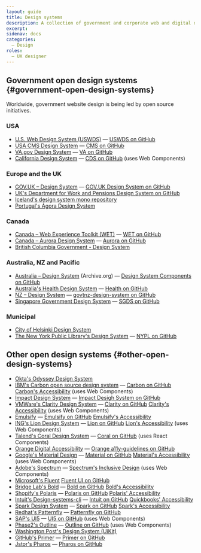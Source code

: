 ```yaml
---
layout: guide
title: Design systems
description: A collection of government and corporate web and digital design systems from the United States and around the world.
excerpt: 
sidenav: docs
categories:
  — Design
roles:
  — UX designer
---
```


## Government open design systems {#government-open-design-systems}

Worldwide, government website design is being led by open source initiatives. 

### USA
*   [U.S. Web Design System (USWDS)](https://designsystem.digital.gov/) — [USWDS on GitHub](https://github.com/uswds/uswds)
*   [USA CMS Design System](https://design.cms.gov/) — [CMS on GitHub](https://github.com/cmsgov/design-system)
*   [VA.gov Design System](https://design.va.gov) — [VA on GitHub](https://github.com/department-of-veterans-affairs/vets-design-system-documentation)
*   [California Design System](https://designsystem.webstandards.ca.gov/) — [CDS on GitHub](https://github.com/cagov/design-system) (uses Web Components)

### Europe and the UK
*   [GOV.UK – Design System](https://design-system.service.gov.uk/) — [GOV.UK Design System on GitHub](https://github.com/alphagov/govuk-design-system)
*   [UK's Department for Work and Pensions Design System on GitHub](https://github.com/dwp/design-system)
*   [Iceland's design system mono repository](https://github.com/island-is/island.is)
*   [Portugal's Ágora Design System](https://zeroheight.com/1be481dc2/p/2861fa-boas-vindas)

### Canada
*   [Canada – Web Experience Toolkit (WET)](https://wet-boew.github.io/wet-boew/index.html) — [WET on GitHub](https://github.com/wet-boew/wet-boew)
*   [Canada – Aurora Design System](https://design.gccollab.ca/) — [Aurora on GitHub](https://design.gccollab.ca/)
*   [British Columbia Government - Design System](https://github.com/bcgov/design-system)

### Australia, NZ and Pacific
*   [Australia – Design System](https://web.archive.org/web/20210907155703/https://designsystem.gov.au/) (Archive.org) — [Design System Components on GitHub](https://github.com/govau/design-system-components/)
*   [Australia's Health Design System](https://designsystem.health.gov.au/) — [Health on GitHub](https://github.com/healthgovau/health-design-system)
*   [NZ – Design System](https://design-system-alpha.digital.govt.nz/) — [govtnz-design-system on GitHub](https://github.com/GOVTNZ/govtnz-design-system)
*   [Singapore Government Design System](https://www.designsystem.tech.gov.sg) — [SGDS on GitHub](https://github.com/govtechsg/sgds)

### Municipal
*   [City of Helsinki Design System](https://github.com/City-of-Helsinki/helsinki-design-system)
*   [The New York Public Library's Design System](https://nypl.github.io/nypl-design-system/reservoir/v1/?path=/story/welcome--page) — [NYPL on GitHub](https://github.com/NYPL/nypl-design-system)


## Other open design systems {#other-open-design-systems}

*   [Okta's Odyssey Design System](https://github.com/okta/odyssey)
*   [IBM's Carbon open source design system](https://www.carbondesignsystem.com/) — [Carbon on GitHub](https://github.com/carbon-design-system/carbon) [Carbon's Accessibility](https://www.carbondesignsystem.com/guidelines/accessibility/overview/) (uses Web Components)
*   [Impact Design System](https://demos.creative-tim.com/impact-design-system/index.html) — [Impact Desigh System on GitHub](https://github.com/creativetimofficial/impact-design-system)
*   [VMWare's Clarity Design System](https://clarity.design/) — [Clarity on GitHub](https://github.com/vmware/clarity) [Clarity's Accessibility](https://clarity.design/get-started/support/) (uses Web Components)
*   [Emulsify](https://www.emulsify.info/) — [Emulsify on GitHub](https://github.com/emulsify-ds) [Emulsify's Accessibility](https://docs.emulsify.info/usage/accessibility-testing)
*   [ING's Lion Design System](https://lion-web-components.netlify.app/?path=/story/*) — [Lion on GitHub](https://github.com/ing-bank/lion) [Lion's Accessibility](https://lion-web.netlify.app/blog/ing-open-sources-lion/#accessibility) (uses Web Components)
*   [Talend's Coral Design System](https://design.talend.com/) — [Coral on GitHub](https://github.com/Talend/ui/) (uses React Components)
*   [Orange Digital Accessibility](https://a11y-guidelines.orange.com/en/) — [Orange a11y-guidelines on GitHub](https://github.com/Orange-OpenSource/a11y-guidelines)
*   [Google's Material Design](https://material.io/) — [Material on GitHub](https://github.com/material-components) [Material's Accessibility](https://material.io/design/usability/accessibility.html) (uses Web Components)
*   [Adobe's Spectrum](https://spectrum.adobe.com/) — [Spectrum's Inclusive Design](https://spectrum.adobe.com/page/inclusive-design/) (uses Web Components)
*   [Microsoft's Fluent](https://www.microsoft.com/design/fluent/) [Fluent UI on GitHub](https://github.com/microsoft/fluentui)
*   [Bridge Lab's Bold](https://bold.bridge.ufsc.br/en/) — [Bold on GitHub](https://github.com/laboratoriobridge/bold) [Bold's Accessibility](https://bold.bridge.ufsc.br/en/design-guidelines/accessibility/)
*   [Shopify's Polaris](https://polaris.shopify.com/) — [Polaris on GitHub](https://github.com/topics/shopify-polaris) [Polaris' Accessibility](https://polaris.shopify.com/foundations/accessibility)
*   [Intuit's Design-systems-cli](https://intuit.github.io/design-systems-cli/) — [Intuit on GitHub](https://github.com/intuit/design-systems-cli) [Quickbooks' Accessibility](https://designsystem.quickbooks.com/bolt/accessibility/)
*   [Spark Design System](https://sparkdesignsystem.com/) — [Spark on GitHub](https://github.com/sparkdesignsystem/spark-design-system) [Spark's Accessibility](https://sparkdesignsystem.com/principles/accessibility-guidelines/#accessibility-guidelines)
*   [Redhat's Patternfly](https://www.patternfly.org/) — [Patternfly on GitHub](https://github.com/patternfly/patternfly)
*   [SAP's UI5](http://ui5.github.io/webcomponents/) — [UI5 on GitHub](https://github.com/UI5/webcomponents) (uses Web Components)
*   [Phase2's Outline](https://outline.phase2tech.com/) — [Outline on GitHub](https://github.com/phase2/outline) (uses Web Components)
*   [Washington Post's Design System (UiKit)](https://build.washingtonpost.com)
*   [GitHub's Primer](https://primer.style/) — [Primer on GitHub](https://github.com/primer)
*   [Jstor's Pharos](https://pharos.jstor.org/) — [Pharos on GitHub](https://github.com/ithaka/pharos)
